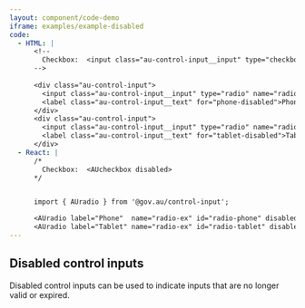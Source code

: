 ```yaml
---
layout: component/code-demo
iframe: examples/example-disabled
code:
  - HTML: |
      <!--
        Checkbox:  <input class="au-control-input__input" type="checkbox" name="checkbox-ex" disabled>
      -->
      
      <div class="au-control-input">
        <input class="au-control-input__input" type="radio" name="radio-ex" id="phone-disabled" disabled>
        <label class="au-control-input__text" for="phone-disabled">Phone</label>
      </div>
      <div class="au-control-input">
        <input class="au-control-input__input" type="radio" name="radio-ex" id="tablet-disabled" disabled>
        <label class="au-control-input__text" for="tablet-disabled">Tablet</label>
      </div>
  - React: |
      /*
        Checkbox:  <AUcheckbox disabled>
      */


      import { AUradio } from '@gov.au/control-input';

      <AUradio label="Phone"  name="radio-ex" id="radio-phone" disabled/>
      <AUradio label="Tablet" name="radio-ex" id="radio-tablet" disabled />
---
```

## Disabled control inputs

Disabled control inputs can be used to indicate inputs that are no longer valid or expired.
